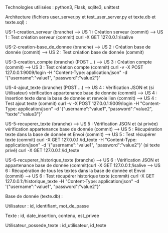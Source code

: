Technologies utilisées : python3, Flask, sqlite3, unittest

Architecture (fichiers user_server.py et test_user_server.py et texte.db et texte.sql) :

US-1-creation_serveur (branche)
  --> US 1 : Création serveur (commit)
  --> US 1 : Test création serveur (commit) 
      curl -X GET 127.0.0.1:<port>/isalive

US-2-creation-base_de_donnee (branche)
   --> US 2 : Création base de donnée (commit)
   --> US 2 : Test création base de donnée (commit)

US-3-creation_compte (branche) (POST ...)
  --> US 3 : Création compte (commit)
  --> US 3 : Test création compte (commit)
      curl -v -X POST 127.0.0.1:9009/login -H "Content-Type: application/json"  -d '{"username":"value1", "password":"value2"}'

US-4-ajout_texte (branche) (POST ...)
  --> US 4 : Vérification JSON et (si Utilisateur) vérification appartenance base de donnée (commit)
  --> US 4 : Insertion texte dans la base de donnée et renvoie lien (commit)
  --> US 4 : Test ajout texte (commit)
      curl -v -X POST 127.0.0.1:9009/login -H "Content-Type: application/json"  -d '{"username":"value1", "password":"value2", "texte":"value3"}'
  
US-5-recuperer_texte (branche)
  --> US 5 : Vérification JSON et (si privée) vérification appartenance base de donnée (commit)
  --> US 5 : Récupération texte dans la base de donnée et Envoi (commit)
  --> US 5 : Test récupérer texte (commit) 
      curl -X GET 127.0.0.1:<port>/id_texte -H "Content-Type: application/json" -d '{"username":"value1", "password":"value2"}' (si texte privé)
      curl -X GET 127.0.0.1:<port>/id_texte

US-6-recuperer_historique_texte (branche)
  --> US 6 : Vérification JSON et appartenance base de donnée (commit)curl -X GET 127.0.0.1:<port>/isalive
  --> US 6 : Récupération de tous les textes dans la base de donnée et Envoi (commit)
  --> US 6 : Test récupérer historique texte (commit)
      curl -X GET 127.0.0.1:<port>/historique_texte -H "Content-Type: application/json" -d '{"username":"value1", "password":"value2"}'

Base de donnée (texte.db) :

Utilisateur : id, identifiant, mot_de_passe

Texte : id, date_insertion, contenu, est_privee

Utilisateur_possede_texte : id_utilisateur, id_texte
